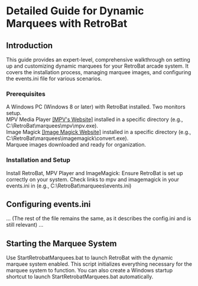 <h1>Detailed Guide for Dynamic Marquees with RetroBat</h1>
<h2>Introduction</h2>
<p>
This guide provides an expert-level, comprehensive walkthrough on setting up and customizing dynamic marquees for your RetroBat arcade system. It covers the installation process, managing marquee images, and configuring the events.ini file for various scenarios.
</p>
<h3>Prerequisites</h3>
<p>
A Windows PC (Windows 8 or later) with RetroBat installed.
Two monitors setup.<br>
MPV Media Player <a href="https://mpv.io">[MPV's Website]</a> installed in a specific directory (e.g., C:\RetroBat\marquees\mpv\mpv.exe).<br>
Image Magick <a href="https://imagemagick.org">[Image Magick Website]</a> installed in a specific directory (e.g., C:\RetroBat\marquees\imagemagick\convert.exe).<br>
Marquee images downloaded and ready for organization.<br>
<h3>Installation and Setup</h3>
Install RetroBat, MPV Player and ImageMagick: Ensure RetroBat is set up correctly on your system. Check links to mpv and imagemagick in your events.ini in (e.g., C:\RetroBat\marquees\events.ini)<br>
</p>

<h2>Configuring events.ini</h2>
<p>
... (The rest of the file remains the same, as it describes the config.ini and is still relevant) ...
</p>
<h2>Starting the Marquee System</h2>
<p>
Use StartRetrobatMarquees.bat to launch RetroBat with the dynamic marquee system enabled. This script initializes everything necessary for the marquee system to function.
You can also create a Windows startup shortcut to launch StartRetrobatMarquees.bat automatically.
</p>
